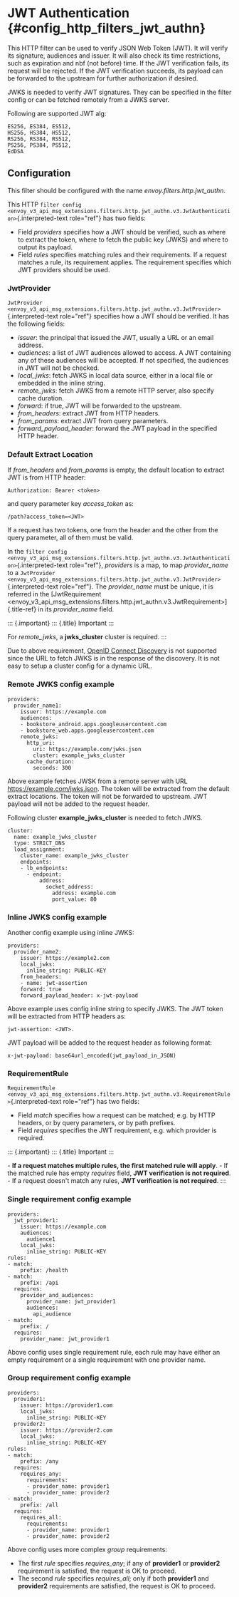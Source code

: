 JWT Authentication {#config_http_filters_jwt_authn}
==================

This HTTP filter can be used to verify JSON Web Token (JWT). It will
verify its signature, audiences and issuer. It will also check its time
restrictions, such as expiration and nbf (not before) time. If the JWT
verification fails, its request will be rejected. If the JWT
verification succeeds, its payload can be forwarded to the upstream for
further authorization if desired.

JWKS is needed to verify JWT signatures. They can be specified in the
filter config or can be fetched remotely from a JWKS server.

Following are supported JWT alg:

``` {.}
ES256, ES384, ES512,
HS256, HS384, HS512,
RS256, RS384, RS512,
PS256, PS384, PS512,
EdDSA
```

Configuration
-------------

This filter should be configured with the name
*envoy.filters.http.jwt_authn*.

This HTTP
`filter config <envoy_v3_api_msg_extensions.filters.http.jwt_authn.v3.JwtAuthentication>`{.interpreted-text
role="ref"} has two fields:

-   Field *providers* specifies how a JWT should be verified, such as
    where to extract the token, where to fetch the public key (JWKS) and
    where to output its payload.
-   Field *rules* specifies matching rules and their requirements. If a
    request matches a rule, its requirement applies. The requirement
    specifies which JWT providers should be used.

### JwtProvider

`JwtProvider <envoy_v3_api_msg_extensions.filters.http.jwt_authn.v3.JwtProvider>`{.interpreted-text
role="ref"} specifies how a JWT should be verified. It has the following
fields:

-   *issuer*: the principal that issued the JWT, usually a URL or an
    email address.
-   *audiences*: a list of JWT audiences allowed to access. A JWT
    containing any of these audiences will be accepted. If not
    specified, the audiences in JWT will not be checked.
-   *local_jwks*: fetch JWKS in local data source, either in a local
    file or embedded in the inline string.
-   *remote_jwks*: fetch JWKS from a remote HTTP server, also specify
    cache duration.
-   *forward*: if true, JWT will be forwarded to the upstream.
-   *from_headers*: extract JWT from HTTP headers.
-   *from_params*: extract JWT from query parameters.
-   *forward_payload_header*: forward the JWT payload in the specified
    HTTP header.

### Default Extract Location

If *from_headers* and *from_params* is empty, the default location to
extract JWT is from HTTP header:

    Authorization: Bearer <token>

and query parameter key *access_token* as:

    /path?access_token=<JWT>

If a request has two tokens, one from the header and the other from the
query parameter, all of them must be valid.

In the
`filter config <envoy_v3_api_msg_extensions.filters.http.jwt_authn.v3.JwtAuthentication>`{.interpreted-text
role="ref"}, *providers* is a map, to map *provider_name* to a
`JwtProvider <envoy_v3_api_msg_extensions.filters.http.jwt_authn.v3.JwtProvider>`{.interpreted-text
role="ref"}. The *provider_name* must be unique, it is referred in the
[JwtRequirement
\<envoy_v3_api_msg_extensions.filters.http.jwt_authn.v3.JwtRequirement\>]{.title-ref}
in its *provider_name* field.

::: {.important}
::: {.title}
Important
:::

For *remote_jwks*, a **jwks_cluster** cluster is required.
:::

Due to above requirement, [OpenID Connect
Discovery](https://openid.net/specs/openid-connect-discovery-1_0.html)
is not supported since the URL to fetch JWKS is in the response of the
discovery. It is not easy to setup a cluster config for a dynamic URL.

### Remote JWKS config example

``` {.yaml}
providers:
  provider_name1:
    issuer: https://example.com
    audiences:
    - bookstore_android.apps.googleusercontent.com
    - bookstore_web.apps.googleusercontent.com
    remote_jwks:
      http_uri:
        uri: https://example.com/jwks.json
        cluster: example_jwks_cluster
      cache_duration:
        seconds: 300
```

Above example fetches JWSK from a remote server with URL
<https://example.com/jwks.json>. The token will be extracted from the
default extract locations. The token will not be forwarded to upstream.
JWT payload will not be added to the request header.

Following cluster **example_jwks_cluster** is needed to fetch JWKS.

``` {.yaml}
cluster:
  name: example_jwks_cluster
  type: STRICT_DNS
  load_assignment:
    cluster_name: example_jwks_cluster
    endpoints:
    - lb_endpoints:
      - endpoint:
          address:
            socket_address:
              address: example.com
              port_value: 80
```

### Inline JWKS config example

Another config example using inline JWKS:

``` {.yaml}
providers:
  provider_name2:
    issuer: https://example2.com
    local_jwks:
      inline_string: PUBLIC-KEY
    from_headers:
    - name: jwt-assertion
    forward: true
    forward_payload_header: x-jwt-payload
```

Above example uses config inline string to specify JWKS. The JWT token
will be extracted from HTTP headers as:

    jwt-assertion: <JWT>.

JWT payload will be added to the request header as following format:

    x-jwt-payload: base64url_encoded(jwt_payload_in_JSON)

### RequirementRule

`RequirementRule <envoy_v3_api_msg_extensions.filters.http.jwt_authn.v3.RequirementRule>`{.interpreted-text
role="ref"} has two fields:

-   Field *match* specifies how a request can be matched; e.g. by HTTP
    headers, or by query parameters, or by path prefixes.
-   Field *requires* specifies the JWT requirement, e.g. which provider
    is required.

::: {.important}
::: {.title}
Important
:::

\- **If a request matches multiple rules, the first matched rule will
apply**. - If the matched rule has empty *requires* field, **JWT
verification is not required**. - If a request doesn\'t match any rules,
**JWT verification is not required**.
:::

### Single requirement config example

``` {.yaml}
providers:
  jwt_provider1:
    issuer: https://example.com
    audiences:
      audience1
    local_jwks:
      inline_string: PUBLIC-KEY
rules:
- match:
    prefix: /health
- match:
    prefix: /api
  requires:
    provider_and_audiences:
      provider_name: jwt_provider1
      audiences:
        api_audience
- match:
    prefix: /
  requires:
    provider_name: jwt_provider1
```

Above config uses single requirement rule, each rule may have either an
empty requirement or a single requirement with one provider name.

### Group requirement config example

``` {.yaml}
providers:
  provider1:
    issuer: https://provider1.com
    local_jwks:
      inline_string: PUBLIC-KEY
  provider2:
    issuer: https://provider2.com
    local_jwks:
      inline_string: PUBLIC-KEY
rules:
- match:
    prefix: /any
  requires:
    requires_any:
      requirements:
      - provider_name: provider1
      - provider_name: provider2
- match:
    prefix: /all
  requires:
    requires_all:
      requirements:
      - provider_name: provider1
      - provider_name: provider2
```

Above config uses more complex *group* requirements:

-   The first *rule* specifies *requires_any*; if any of **provider1**
    or **provider2** requirement is satisfied, the request is OK to
    proceed.
-   The second *rule* specifies *requires_all*; only if both
    **provider1** and **provider2** requirements are satisfied, the
    request is OK to proceed.
